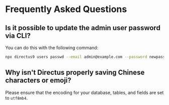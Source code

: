 # Frequently Asked Questions

>

## Is it possible to update the admin user password via CLI?

You can do this with the following command:

```sh
npx directus9 users passwd --email admin@example.com --password newpasswordhere
```

## Why isn't Directus properly saving Chinese characters or emoji?

Please ensure that the encoding for your database, tables, and fields are set to `utf8mb4`.
